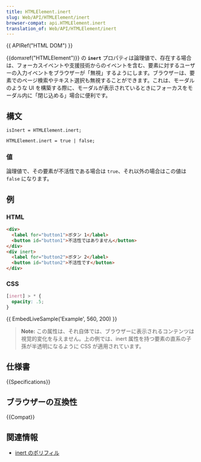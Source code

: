 ```yaml
---
title: HTMLElement.inert
slug: Web/API/HTMLElement/inert
browser-compat: api.HTMLElement.inert
translation_of: Web/API/HTMLElement/inert
---
```

{{ APIRef("HTML DOM") }}

{{domxref("HTMLElement")}} の **`inert`** プロパティは論理値で、存在する場合は、フォーカスイベントや支援技術からのイベントを含む、要素に対するユーザーの入力イベントをブラウザーが「無視」するようにします。ブラウザーは、要素でのページ検索やテキスト選択も無視することができます。これは、モーダルのような UI を構築する際に、モーダルが表示されているときにフォーカスをモーダル内に「閉じ込める」場合に便利です。

## 構文

```
isInert = HTMLElement.inert;

HTMLElement.inert = true | false;
```

### 値

論理値で、その要素が不活性である場合は `true`、それ以外の場合はこの値は `false` になります。

<h2 id="Example">例</h3>

### HTML

```html
<div>
  <label for="button1">ボタン 1</label>
  <button id="button1">不活性ではありません</button>
</div>
<div inert>
  <label for="button2">ボタン 2</label>
  <button id="button2">不活性です</button>
</div>
```

### CSS

```css
[inert] > * {
  opacity: .5;
}
```

{{ EmbedLiveSample('Example', 560, 200) }}

> **Note:** この属性は、それ自体では、ブラウザーに表示されるコンテンツは視覚的変化を与えません。上の例では、inert 属性を持つ要素の直系の子孫が半透明になるように CSS が適用されています。

## 仕様書

{{Specifications}}

## ブラウザーの互換性

{{Compat}}

## 関連情報

- [inert のポリフィル](https://github.com/WICG/inert)
